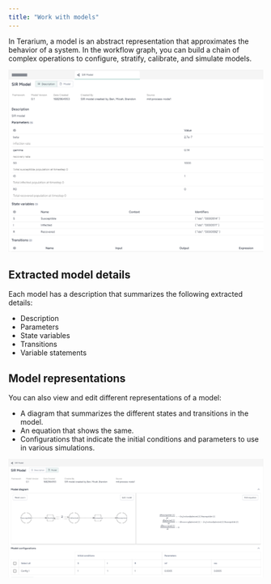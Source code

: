 ```yaml
---
title: "Work with models"
---
```


In Terarium, a model is an abstract representation that approximates the behavior of a system. In the workflow graph, you can build a chain of complex operations to configure, stratify, calibrate, and simulate models.

![](../img/models/description.png)

## Extracted model details

Each model has a description that summarizes the following extracted details:

- Description
- Parameters
- State variables
- Transitions
- Variable statements

## Model representations

You can also view and edit different representations of a model:

- A diagram that summarizes the different states and transitions in the model.
- An equation that shows the same.
- Configurations that indicate the initial conditions and parameters to use in various simulations.

![](../img/models/diagram.png)